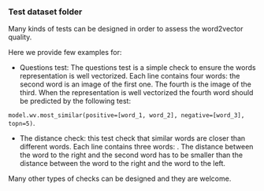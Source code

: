 ### Test dataset folder
Many kinds of tests can be designed in order to assess the word2vector quality.

Here we provide few examples for:
- Questions test: The questions test is a simple check to ensure the words representation is well vectorized.
Each line contains four words: the second word is an image of the first one. The fourth is the image of the third. 
When the representation is well vectorized the fourth word should be predicted by the following test:

```model.wv.most_similar(positive=[word_1, word_2], negative=[word_3], topn=5)```.

- The distance check: this test check that similar words are closer than different words.
Each line contains three words: <negative word> <space> <positive word> <space> <query word>.
The distance between the word to the right and the second word has to be smaller than the distance between the word
 to the right and the word to the left.
 
 Many other types of checks can be designed and they are welcome.